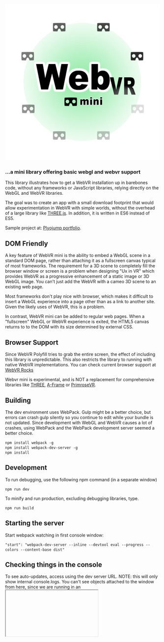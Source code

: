 # ![webvr-mini](doc/image/logo.png)

### ...a mini library offering basic webgl and webvr support

This library illustrates how to get a WebVR installation up in barebones code, without any frameworks or JavaScript libraries, relying directly on the WebGL and WebVR libraries.

The goal was to create an app with a small download footprint that would allow experimentation in WebVR with simple worlds, without the overhead of a large library like [THREE.js](http://threejs.org). In addition, it is written in ES6 instead of ES5.

Sample project at: [Plyojump portfolio](http://plyojump.com/assets/projects/webvr-mini).

## DOM Friendly

A key feature of WebVR mini is the ability to embed a WebGL scene in a standard DOM page, rather than attaching it as a fullscreen canvas typical of most frameworks. The requirement for a 3D scene to completely fill the browser window or screen is a problem when designing "Ux in VR" which provides WebVR as a progressive enhancement of a static image or 3D WebGL image. You can't just add the WebVR with a cameo 3D scene to an existing web page.

Most frameworks don't play nice with browser, which makes it difficult to insert a WebGL experience into a page other than as a link to another site. Given the likely uses of WebVR, this is a problem.

In contrast, WebVR mini can be added to regular web pages. When a "fullscreen" WebGL or WebVR experience is exited, the HTML5 canvas returns to to the DOM with its size determined by external CSS.

## Browser Support

Since WebVR Polyfill tries to grab the entire screen, the effect of including this library is unpredictable. This also restricts the library to running with native WebVR implementations. You can check current browser support at [WebVR Rocks](https://webvr.rocks/)

Webvr mini is experimental, and is NOT a replacement for comprehensive libraries like [THREE](http://threejs.org), [A-Frame](http://aframe.io) or [PrimroseVR](http://primrosevr.com).

## Building

The dev environment uses WebPack. Gulp might be a better choice, but errors can crash gulp silently so you continue to edit while your bundle is not updated. Since development with WebGL and WebVR causes a lot of crashes, using WebPack and the WebPack development server seemed a better choice.

```
npm install webpack -g
npm install webpack-dev-server -g
npm install
```

## Development

To run debugging, use the following npm command (in a separate window)

```
npm run dev
```

To minify and run production, excluding debugging libraries, type.

```
npm run build
```

## Starting the server

Start webpack watching in first console window:

```
"start": "webpack-dev-server --inline --devtool eval --progress --colors --content-base dist"
```

## Checking things in the console

To see auto-updates, access using the dev server URL. NOTE: this will only show 
internal console.logs. You can't see objects attached to the window from here, since we 
are running in an <iframe>.

http://localhost:8080/webpack-dev-server/

To see the site without auto-updates, and with objects attached to the window object visible in the Console (really needed for debugging without a lot of unit tests), use:

http://localhost:8080

## Note on environment variables

Environment variables are passed in at npm, and re-worked in webpack.

"build": "cross-env BUILD_RELEASE=true BUILD_DEV=false webpack --config webpack-production.config.js -p",
"dev": "cross-env BUILD_RELEASE=false BUILD_DEV=true webpack",

__DEV__ means we are in a development environment

__RELEASE__ means we are in a production environment

## Sources

Royalty-free 3d models for testing from [CG Trader](https://www.cgtrader.com)

[Ui icons from The Noun Project](https://thenounproject.com/) (see individual credits in source).

## Default

The current version programmatically creates a world consisting of a bunch of shapes, both generated, and loaded from an OBJ file. 

## Future updates

WebVR mini is currently being updated to include a better way of creating and saving worlds, as well as streaming WebGL asset loading.

## References

[WebGL Fundamentals from TWGL](http://webglfundamentals.org/)

[TWGL Docs](http://twgljs.org/)

[Learning WebGL](http://learningwebgl.com/blog/?page_id=1217)

[Barebones WebGL Routines (e.g. the font-loader in ui.js)](https://github.com/williame/barebones.js/tree/gh-pages/barebones.js)

[Cinematic Camera Movement (three.js)](https://nathanselikoff.com/2552/code-sketches/basic-camera-movement-three-js-webgl)

[First-Person Camera](https://github.com/shama/first-person-camera)

[Building an OpenGL Game from Scratch](http://crongdor.com/2016/04/01/making-the-game-from-scratch/)

[Some WebGL Samples, including dynamic clouds](https://www.ibiblio.org/e-notes/webgl/webgl.htm)

## Development Notes

The following lists some of the design patterns and techniques applied in development.

### Use of Fetch API and Promises


### Emitters

WebVR-Mini uses an emitter object (concept borrowed from webvr-polyfill) to broadcast events. Possible events include:

OBJ Loading

The GEOMETRY_READY is fired when a geometry (defined as coordinates for vertices, textures, normals, tangents) completes loading, either from procedural geometry or an OBJ file. OBJ files may load material files, which in turn fire MATERIAL_READY events when a Material (as defined by the OBJ Wavefront format) is read from a .mtl file. In the case the Material file references a texture, the texture is loaded and options from the .mtl file are passed to the TexturePool as an "options" object. Individual textures fire a TEXTURE_READY event and carry this options file along with them to PrimFactory


